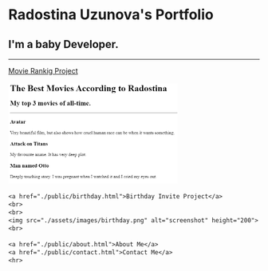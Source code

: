 

<!DOCTYPE html>
<html lang="en">
<head>
    <meta charset="UTF-8">
    <meta name="viewport" content="width=device-width, initial-scale=1.0">
    <title>Document</title>
</head>
<body>
    <h1>Radostina Uzunova's Portfolio</h1>
    <h2>I'm a baby Developer.</h2>
    <hr>
    <a href="./public/movie.html">Movie Rankig Project</a>
    <br>
    <br>
    <img src="./assets/images/movie.png" alt="screenshot" height="200">
    <br>

    <a href="./public/birthday.html">Birthday Invite Project</a>
    <br>
    <br>
    <img src="./assets/images/birthday.png" alt="screenshot" height="200">
    <br>

    <a href="./public/about.html">About Me</a>
    <a href="./public/contact.html">Contact Me</a>
    <hr>




</body>
</html>
